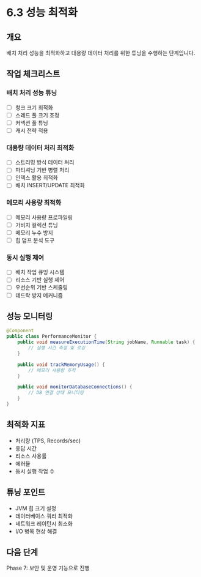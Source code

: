 # 6.3 성능 최적화

## 개요
배치 처리 성능을 최적화하고 대용량 데이터 처리를 위한 튜닝을 수행하는 단계입니다.

## 작업 체크리스트

### 배치 처리 성능 튜닝
- [ ] 청크 크기 최적화
- [ ] 스레드 풀 크기 조정
- [ ] 커넥션 풀 튜닝
- [ ] 캐시 전략 적용

### 대용량 데이터 처리 최적화
- [ ] 스트리밍 방식 데이터 처리
- [ ] 파티셔닝 기반 병렬 처리
- [ ] 인덱스 활용 최적화
- [ ] 배치 INSERT/UPDATE 최적화

### 메모리 사용량 최적화
- [ ] 메모리 사용량 프로파일링
- [ ] 가비지 컬렉션 튜닝
- [ ] 메모리 누수 방지
- [ ] 힙 덤프 분석 도구

### 동시 실행 제어
- [ ] 배치 작업 큐잉 시스템
- [ ] 리소스 기반 실행 제어
- [ ] 우선순위 기반 스케줄링
- [ ] 데드락 방지 메커니즘

## 성능 모니터링
```java
@Component
public class PerformanceMonitor {
    public void measureExecutionTime(String jobName, Runnable task) {
        // 실행 시간 측정 및 로깅
    }

    public void trackMemoryUsage() {
        // 메모리 사용량 추적
    }

    public void monitorDatabaseConnections() {
        // DB 연결 상태 모니터링
    }
}
```

## 최적화 지표
- 처리량 (TPS, Records/sec)
- 응답 시간
- 리소스 사용률
- 에러율
- 동시 실행 작업 수

## 튜닝 포인트
- JVM 힙 크기 설정
- 데이터베이스 쿼리 최적화
- 네트워크 레이턴시 최소화
- I/O 병목 현상 해결

## 다음 단계
Phase 7: 보안 및 운영 기능으로 진행